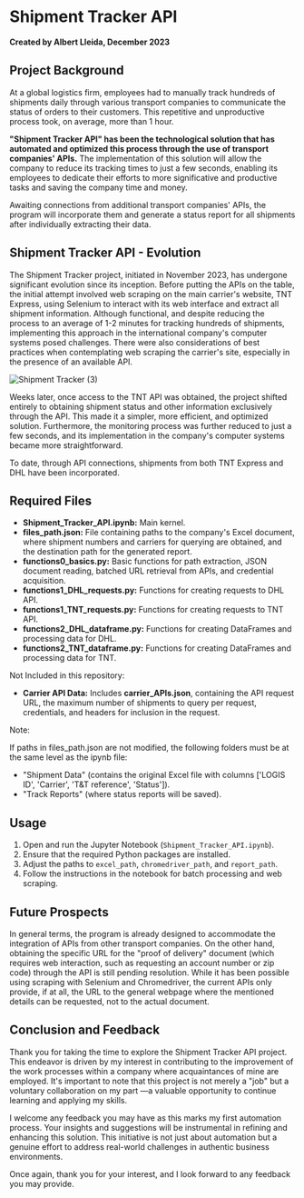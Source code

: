 # Shipment Tracker API

**Created by Albert Lleida, December 2023**

## Project Background

At a global logistics firm, employees had to manually track hundreds of shipments daily through various transport companies to communicate the status of orders to their customers. This repetitive and unproductive process took, on average, more than 1 hour.

**"Shipment Tracker API" has been the technological solution that has automated and optimized this process through the use of transport companies' APIs.** The implementation of this solution will allow the company to reduce its tracking times to just a few seconds, enabling its employees to dedicate their efforts to more significative and productive tasks and saving the company time and money.

Awaiting connections from additional transport companies' APIs, the program will incorporate them and generate a status report for all shipments after individually extracting their data.


## Shipment Tracker API - Evolution

The Shipment Tracker project, initiated in November 2023, has undergone significant evolution since its inception. Before putting the APIs on the table, the initial attempt involved web scraping on the main carrier's website, TNT Express, using Selenium to interact with its web interface and extract all shipment information. Although functional, and despite reducing the process to an average of 1-2 minutes for tracking hundreds of shipments, implementing this approach in the international company's computer systems posed challenges. There were also considerations of best practices when contemplating web scraping the carrier's site, especially in the presence of an available API.

![Shipment Tracker (3)](https://github.com/alleida23/Shipment_Tracker_API/assets/124719215/aeca6451-5880-4361-8be2-e6f53c4ff08a)

Weeks later, once access to the TNT API was obtained, the project shifted entirely to obtaining shipment status and other information exclusively through the API. This made it a simpler, more efficient, and optimized solution. Furthermore, the monitoring process was further reduced to just a few seconds, and its implementation in the company's computer systems became more straightforward.

To date, through API connections, shipments from both TNT Express and DHL have been incorporated.


## Required Files

- **Shipment_Tracker_API.ipynb:** Main kernel.
- **files_path.json:** File containing paths to the company's Excel document, where shipment numbers and carriers for querying are obtained, and the destination path for the generated report.
- **functions0_basics.py:** Basic functions for path extraction, JSON document reading, batched URL retrieval from APIs, and credential acquisition.
- **functions1_DHL_requests.py:** Functions for creating requests to DHL API.
- **functions1_TNT_requests.py:** Functions for creating requests to TNT API.
- **functions2_DHL_dataframe.py:** Functions for creating DataFrames and processing data for DHL.
- **functions2_TNT_dataframe.py:** Functions for creating DataFrames and processing data for TNT.

Not Included in this repository:
- **Carrier API Data:** Includes **carrier_APIs.json**, containing the API request URL, the maximum number of shipments to query per request, credentials, and headers for inclusion in the request.

Note:

If paths in files_path.json are not modified, the following folders must be at the same level as the ipynb file:
- "Shipment Data" (contains the original Excel file with columns ['LOGIS ID', 'Carrier', 'T&T reference', 'Status']).
- "Track Reports" (where status reports will be saved).


## Usage

1. Open and run the Jupyter Notebook (`Shipment_Tracker_API.ipynb`).
2. Ensure that the required Python packages are installed.
3. Adjust the paths to `excel_path`, `chromedriver_path`, and `report_path`.
4. Follow the instructions in the notebook for batch processing and web scraping.


## Future Prospects

In general terms, the program is already designed to accommodate the integration of APIs from other transport companies. On the other hand, obtaining the specific URL for the "proof of delivery" document (which requires web interaction, such as requesting an account number or zip code) through the API is still pending resolution. While it has been possible using scraping with Selenium and Chromedriver, the current APIs only provide, if at all, the URL to the general webpage where the mentioned details can be requested, not to the actual document.


## Conclusion and Feedback

Thank you for taking the time to explore the Shipment Tracker API project. This endeavor is driven by my interest in contributing to the improvement of the work processes within a company where acquaintances of mine are employed. It's important to note that this project is not merely a "job" but a voluntary collaboration on my part —a valuable opportunity to continue learning and applying my skills.

I welcome any feedback you may have as this marks my first automation process. Your insights and suggestions will be instrumental in refining and enhancing this solution. This initiative is not just about automation but a genuine effort to address real-world challenges in authentic business environments.

Once again, thank you for your interest, and I look forward to any feedback you may provide.

